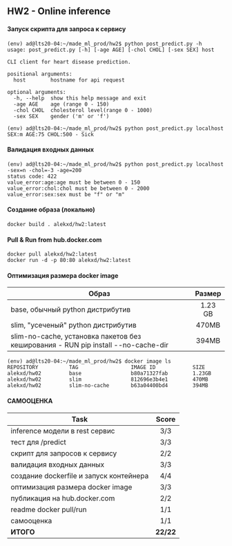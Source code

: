 ## HW2 - Online inference

#### Запуск скрипта для запроса к сервису
```console
(env) ad@lts20-04:~/made_ml_prod/hw2$ python post_predict.py -h
usage: post_predict.py [-h] [-age AGE] [-chol CHOL] [-sex SEX] host

CLI client for heart disease prediction.

positional arguments:
  host        hostname for api request

optional arguments:
  -h, --help  show this help message and exit
  -age AGE    age (range 0 - 150)
  -chol CHOL  cholesterol level(range 0 - 1000)
  -sex SEX    gender ('m' or 'f')

```
```console
(env) ad@lts20-04:~/made_ml_prod/hw2$ python post_predict.py localhost
SEX:m AGE:75 CHOL:500 - Sick
```

#### Валидация входных данных
```console
(env) ad@lts20-04:~/made_ml_prod/hw2$ python post_predict.py localhost -sex=n -chol=-3 -age=200
status code: 422
value_error:age:age must be between 0 - 150
value_error:chol:chol must be between 0 - 2000
value_error:sex:sex must be "f" or "m"
```

#### Создание образа (локально)
```console
docker build . alekxd/hw2:latest
```

#### Pull & Run from hub.docker.com
```console
docker pull alekxd/hw2:latest
docker run -d -p 80:80 alekxd/hw2:latest
```

#### Оптимизация размера docker image
|Образ|Размер|
| ----------------- | :-----: |
|base, обычный python дистрибутив|1.23 GB|
|slim, "усеченый" python дистрибутив|470MB|
|slim-no-cache, установка пакетов без кеширования - RUN pip install --no-cache-dir | 394MB|

```console
(env) ad@lts20-04:~/made_ml_prod/hw2$ docker image ls
REPOSITORY          TAG                 IMAGE ID            SIZE
alekxd/hw02         base                b80a71327fab        1.23GB
alekxd/hw02         slim                812696e3b4e1        470MB
alekxd/hw02         slim-no-cache       b63a04400bd4        394MB
```

#### САМООЦЕНКА 
| Task| Score|
| ----------------- | :-----: |
|inference модели в rest сервиc|3/3|
|тест для /predict|3/3|
|скрипт для запросов к сервису|2/2|
|валидация входных данных|3/3|
|создание dockerfile и запуск контейнера|4/4|
|оптимизация размера docker image|3/3|
|публикация на hub.docker.com|2/2|
|readme docker pull/run|1/1|
|самооценка|1/1|
|**ИТОГО**|**22/22**|

